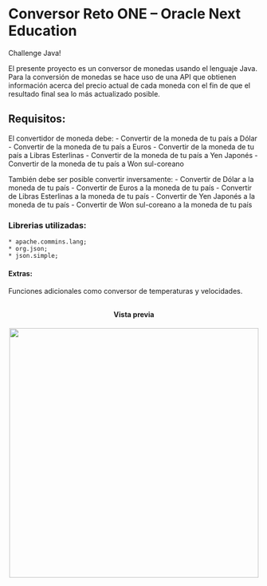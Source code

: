 # Conversor Reto ONE – Oracle Next Education

Challenge Java!

El presente proyecto es un conversor de monedas usando el lenguaje Java. Para la conversión de monedas se hace uso de una API que obtienen información acerca del precio actual de cada moneda con el fin de que el resultado final sea lo más actualizado posible.

## Requisitos:

El convertidor de moneda debe:
      - Convertir de la moneda de tu país a Dólar
      - Convertir de la moneda de tu país  a Euros
      - Convertir de la moneda de tu país  a Libras Esterlinas
      - Convertir de la moneda de tu país  a Yen Japonés
      - Convertir de la moneda de tu país  a Won sul-coreano

También debe ser posible convertir inversamente:
        - Convertir de Dólar a la moneda de tu país
        - Convertir de Euros a la moneda de tu país
        - Convertir de Libras Esterlinas a la moneda de tu país
        - Convertir de Yen Japonés a la moneda de tu país
        - Convertir de Won sul-coreano a la moneda de tu país

### Librerias utilizadas:
`* apache.commins.lang;`
<br/>
`* org.json;`
<br/>
`* json.simple;`

#### Extras:
Funciones adicionales como conversor de temperaturas y velocidades.

##
<h4 align="center">Vista previa<h4/>
  
<p align="center" >
     <img width="500" heigth="300" src="https://blogger.googleusercontent.com/img/b/R29vZ2xl/AVvXsEgSJW7Ey3Fd7DGzvKAkFEQ4PiAm2VZ0XVAAztPZM41VU5ff27WioAHLG6owsfANDndwUtwDp7Nf7ptEPgyH8E1oAyAeRnNT2Lwp6CO8zbhvaNuraOnn9KZKg-4FDjZLzmd6Gskj6ASFoWN5Ln2E1cTiAHI66CXpTSpMWmxeixuRpgb5_kpwMaIoXpoL22Y/s16000/conversordivissas.gif">
</p>
